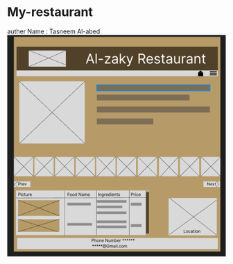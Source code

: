 # My-restaurant

auther Name : Tasneem Al-abed  
 ![the wierframe fot the Resturamt ](Screenshot%202023-03-27%20165420.png)

